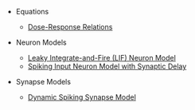 * Equations
  * [Dose-Response Relations](http://nbviewer.jupyter.org/github/ekaakurniawan/3nb/blob/master/Equations/Dose-Response%20Relations/Dose-Response%20Relations.ipynb)

* Neuron Models
  * [Leaky Integrate-and-Fire (LIF) Neuron Model](http://nbviewer.jupyter.org/github/ekaakurniawan/3nb/blob/master/Neuron%20Models/LifNeuron/LifNeuron.ipynb)
  * [Spiking Input Neuron Model with Synaptic Delay](http://nbviewer.jupyter.org/github/ekaakurniawan/3nb/blob/master/SpikingInputNeuronWithSynapticDelay.ipynb)

* Synapse Models 
  * [Dynamic Spiking Synapse Model](http://nbviewer.jupyter.org/github/ekaakurniawan/3nb/blob/master/DynamicSpikingSynapse.ipynb)
